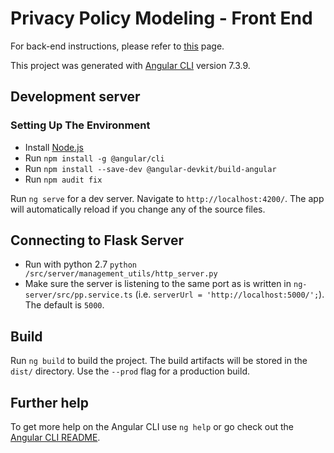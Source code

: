 # Privacy Policy Modeling - Front End

For back-end instructions, please refer to [this](https://github.com/alonzing/PrivacyPolicyModeling/tree/master/) page.

This project was generated with [Angular CLI](https://github.com/angular/angular-cli) version 7.3.9.

## Development server
### Setting Up The Environment
* Install [Node.js](https://nodejs.org)
* Run `npm install -g @angular/cli`
* Run `npm install --save-dev @angular-devkit/build-angular`
* Run `npm audit fix`

Run `ng serve` for a dev server. Navigate to `http://localhost:4200/`. The app will automatically reload if you change any of the source files.

## Connecting to Flask Server
 * Run with python 2.7 `python /src/server/management_utils/http_server.py`
 * Make sure the server is listening to the same port as is written in `ng-server/src/pp.service.ts` (i.e. `serverUrl = 'http://localhost:5000/';`). The default is `5000`.

## Build

Run `ng build` to build the project. The build artifacts will be stored in the `dist/` directory. Use the `--prod` flag for a production build.

## Further help

To get more help on the Angular CLI use `ng help` or go check out the [Angular CLI README](https://github.com/angular/angular-cli/blob/master/README.md).

